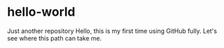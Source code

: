 # hello-world
Just another repository
Hello, this is my first time using GitHub fully. Let's see where this path can take me.
